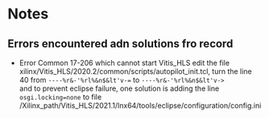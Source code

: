 # Notes
## Errors encountered adn solutions fro record
* Error Common 17-206 which cannot start Vitis_HLS
  edit the file xilinx/Vitis_HLS/2020.2/common/scripts/autopilot_init.tcl, turn the line 40 from ```----%r&-'%rl%&n$&lt'v-=``` to ```----%r&-'%rl%&n$&lt'v->```<br>
  and to prevent eclipse failure, one solution is adding the line ```osgi.locking=none``` to file /Xilinx_path/Vitis_HLS/2021.1/lnx64/tools/eclipse/configuration/config.ini
